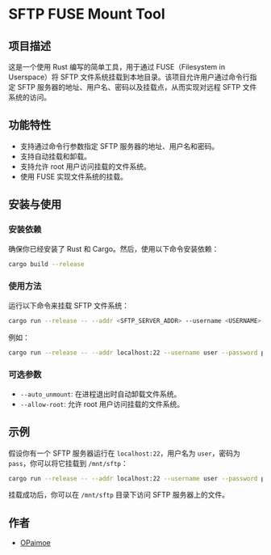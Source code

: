 # SFTP FUSE Mount Tool

## 项目描述
这是一个使用 Rust 编写的简单工具，用于通过 FUSE（Filesystem in Userspace）将 SFTP 文件系统挂载到本地目录。该项目允许用户通过命令行指定 SFTP 服务器的地址、用户名、密码以及挂载点，从而实现对远程 SFTP 文件系统的访问。

## 功能特性
- 支持通过命令行参数指定 SFTP 服务器的地址、用户名和密码。
- 支持自动挂载和卸载。
- 支持允许 root 用户访问挂载的文件系统。
- 使用 FUSE 实现文件系统的挂载。

## 安装与使用

### 安装依赖
确保你已经安装了 Rust 和 Cargo。然后，使用以下命令安装依赖：

```bash
cargo build --release
```

### 使用方法
运行以下命令来挂载 SFTP 文件系统：

```bash
cargo run --release -- --addr <SFTP_SERVER_ADDR> --username <USERNAME> --password <PASSWORD> <MOUNT_POINT>
```

例如：

```bash
cargo run --release -- --addr localhost:22 --username user --password pass /mnt/sftp
```

### 可选参数
- `--auto_unmount`: 在进程退出时自动卸载文件系统。
- `--allow-root`: 允许 root 用户访问挂载的文件系统。

## 示例
假设你有一个 SFTP 服务器运行在 `localhost:22`，用户名为 `user`，密码为 `pass`，你可以将它挂载到 `/mnt/sftp`：

```bash
cargo run --release -- --addr localhost:22 --username user --password pass /mnt/sftp
```

挂载成功后，你可以在 `/mnt/sftp` 目录下访问 SFTP 服务器上的文件。

## 作者
- [OPaimoe](https://github.com/OPaimon)